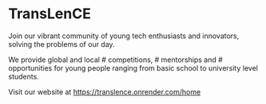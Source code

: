 # TransLenCE

Join our vibrant community of young tech enthusiasts and innovators, solving the problems of our day. 

We provide global and local # competitions, # mentorships and # opportunities for young people ranging from 
basic school to university level students.

Visit our website at https://translence.onrender.com/home
